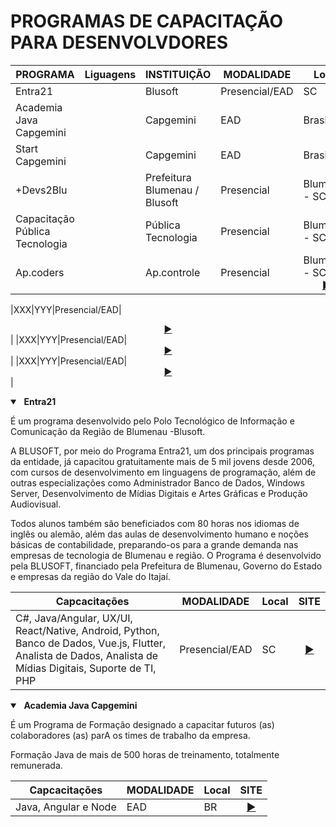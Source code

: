 # PROGRAMAS DE CAPACITAÇÃO PARA DESENVOLVDORES

| PROGRAMA |Liguagens| INSTITUIÇÃO | MODALIDADE |Local| SITE |
|------|------|------|------|------|------|
|Entra21||Blusoft|Presencial/EAD|SC|<div align="center">[▶️](https://www.entra21.com.br/)</div>|
|Academia Java Capgemini||Capgemini|EAD|Brasil|<div align="center">[▶️](https://capgemini.proway.com.br/)</div>|
|Start Capgemini||Capgemini|EAD|Brasil|<div align="center">[▶️](https://startcapgemini.com.br/)</div>|
|+Devs2Blu||Prefeitura Blumenau / Blusoft|Presencial|Blumenau - SC|<div align="center">[▶️](https://www.devs2blu.com.br/)</div>|
|Capacitação Pública Tecnologia||Pública Tecnologia|Presencial|Blumenau - SC|<div align="center">[▶️](http://publica.proway.com.br/home/)</div>|
|Ap.coders||Ap.controle|Presencial|Blumenau - SC<div align="center">[▶️](https://apcoders.com.br/)</div>|

|XXX|YYY|Presencial/EAD|<div align="center">[▶️](https://www.entra21.com.br/)</div>|
|XXX|YYY|Presencial/EAD|<div align="center">[▶️](https://www.entra21.com.br/)</div>|
|XXX|YYY|Presencial/EAD|<div align="center">[▶️](https://www.entra21.com.br/)</div>|


<details open>
    <summary><b> &nbsp; Entra21</b></summary>
        <p> É um programa desenvolvido pelo Polo Tecnológico de Informação e Comunicação da Região de Blumenau -Blusoft.</p>
        <p> A BLUSOFT, por meio do Programa Entra21, um dos principais programas da entidade, já capacitou gratuitamente mais de 5 mil jovens desde 2006, com cursos de desenvolvimento em linguagens de programação, além de outras especializações como Administrador Banco de Dados, Windows Server, Desenvolvimento de Mídias Digitais e Artes Gráficas e Produção Audiovisual.</p>
        <p>Todos alunos também são beneficiados com 80 horas nos idiomas de inglês ou alemão, além das aulas de desenvolvimento humano e noções básicas de contabilidade, preparando-os para a grande demanda nas empresas de tecnologia de Blumenau e região. O Programa é desenvolvido pela BLUSOFT, financiado pela Prefeitura de Blumenau, Governo do Estado e empresas da região do Vale do Itajaí.</p>
    
|Capcacitações| MODALIDADE |Local| SITE |
|------|------|------|------|
|C#, Java/Angular, UX/UI, React/Native, Android, Python, Banco de Dados, Vue.js, Flutter, Analista de Dados, Analista de Mídias Digitais, Suporte de TI, PHP|Presencial/EAD|SC|<div align="center">[▶️](https://www.entra21.com.br/)</div>|

</details>


<details open>
    <summary><b> &nbsp; Academia Java Capgemini</b></summary>
        <P>É um Programa de Formação designado a capacitar futuros (as) colaboradores (as) parA os times de trabalho da empresa.</P>
        <p> Formação Java de mais de 500 horas de treinamento, totalmente remunerada.</p>
    
|Capcacitações| MODALIDADE |Local| SITE |
|------|------|------|------|
|Java, Angular e Node|EAD|BR|<div align="center">[▶️](https://capgemini.proway.com.br/)</div>|

</details>
